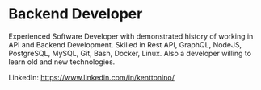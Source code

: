 # Backend Developer
Experienced Software Developer with demonstrated history of working in API and Backend Development. Skilled in Rest API, GraphQL, NodeJS, PostgreSQL, MySQL, Git, Bash, Docker, Linux. Also a developer willing to learn old and new technologies.

LinkedIn: https://www.linkedin.com/in/kenttonino/
